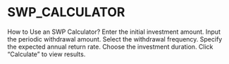# SWP_CALCULATOR
How to Use an SWP Calculator? 
Enter the initial investment amount. Input the periodic withdrawal amount. Select the withdrawal frequency. Specify the expected annual return rate. Choose the investment duration. Click “Calculate” to view results.

